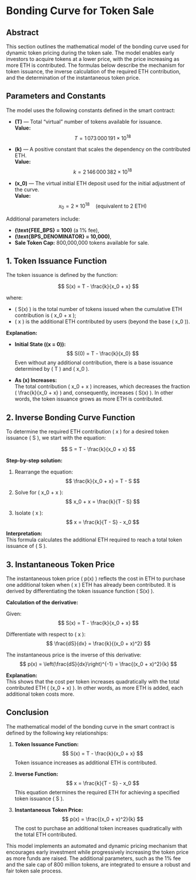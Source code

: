 # Bonding Curve for Token Sale

## Abstract

This section outlines the mathematical model of the bonding curve used for dynamic token pricing during the token sale. The model enables early investors to acquire tokens at a lower price, with the price increasing as more ETH is contributed. The formulas below describe the mechanism for token issuance, the inverse calculation of the required ETH contribution, and the determination of the instantaneous token price.

## Parameters and Constants

The model uses the following constants defined in the smart contract:

- **\(T\)** — Total “virtual” number of tokens available for issuance.  
  **Value:**
  $$
  T = 1\,073\,000\,191 \times 10^{18}
  $$

- **\(k\)** — A positive constant that scales the dependency on the contributed ETH.  
  **Value:**
  $$
  k = 2\,146\,000\,382 \times 10^{18}
  $$

- **\(x_0\)** — The virtual initial ETH deposit used for the initial adjustment of the curve.  
  **Value:**
  $$
  x_0 = 2 \times 10^{18} \quad (\text{equivalent to 2 ETH})
  $$

Additional parameters include:
- **\(\text{FEE\_BPS} = 100\)** (a 1% fee),
- **\(\text{BPS\_DENOMINATOR} = 10\,000\)**,
- **Sale Token Cap:** 800,000,000 tokens available for sale.

## 1. Token Issuance Function

The token issuance is defined by the function:

$$
S(x) = T - \frac{k}{x_0 + x}
$$

where:
- \( S(x) \) is the total number of tokens issued when the cumulative ETH contribution is \( x_0 + x \);
- \( x \) is the additional ETH contributed by users (beyond the base \( x_0 \)).

**Explanation:**

- **Initial State (\(x = 0\)):**  
  $$
  S(0) = T - \frac{k}{x_0}
  $$
  Even without any additional contribution, there is a base issuance determined by \( T \) and \( x_0 \).

- **As \(x\) Increases:**  
  The total contribution \( x_0 + x \) increases, which decreases the fraction \( \frac{k}{x_0 + x} \) and, consequently, increases \( S(x) \). In other words, the token issuance grows as more ETH is contributed.

## 2. Inverse Bonding Curve Function

To determine the required ETH contribution \( x \) for a desired token issuance \( S \), we start with the equation:

$$
S = T - \frac{k}{x_0 + x}
$$

**Step-by-step solution:**

1. Rearrange the equation:
   $$
   \frac{k}{x_0 + x} = T - S
   $$

2. Solve for \( x_0 + x \):
   $$
   x_0 + x = \frac{k}{T - S}
   $$

3. Isolate \( x \):
   $$
   x = \frac{k}{T - S} - x_0
   $$

**Interpretation:**  
This formula calculates the additional ETH required to reach a total token issuance of \( S \).

## 3. Instantaneous Token Price

The instantaneous token price \( p(x) \) reflects the cost in ETH to purchase one additional token when \( x \) ETH has already been contributed. It is derived by differentiating the token issuance function \( S(x) \).

**Calculation of the derivative:**

Given:
$$
S(x) = T - \frac{k}{x_0 + x}
$$

Differentiate with respect to \( x \):
$$
\frac{dS}{dx} = \frac{k}{(x_0 + x)^2}
$$

The instantaneous price is the inverse of this derivative:
$$
p(x) = \left(\frac{dS}{dx}\right)^{-1} = \frac{(x_0 + x)^2}{k}
$$

**Explanation:**  
This shows that the cost per token increases quadratically with the total contributed ETH \( (x_0 + x) \). In other words, as more ETH is added, each additional token costs more.

## Conclusion

The mathematical model of the bonding curve in the smart contract is defined by the following key relationships:

1. **Token Issuance Function:**
   $$
   S(x) = T - \frac{k}{x_0 + x}
   $$
   Token issuance increases as additional ETH is contributed.

2. **Inverse Function:**
   $$
   x = \frac{k}{T - S} - x_0
   $$
   This equation determines the required ETH for achieving a specified token issuance \( S \).

3. **Instantaneous Token Price:**
   $$
   p(x) = \frac{(x_0 + x)^2}{k}
   $$
   The cost to purchase an additional token increases quadratically with the total ETH contributed.

This model implements an automated and dynamic pricing mechanism that encourages early investment while progressively increasing the token price as more funds are raised. The additional parameters, such as the 1% fee and the sale cap of 800 million tokens, are integrated to ensure a robust and fair token sale process.
